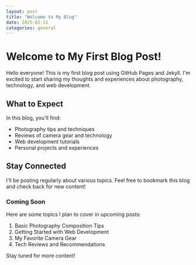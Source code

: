 ```yaml
---
layout: post
title: "Welcome to My Blog"
date: 2025-02-11
categories: general
---
```


# Welcome to My First Blog Post!

Hello everyone! This is my first blog post using GitHub Pages and Jekyll. I'm excited to start sharing my thoughts and experiences about photography, technology, and web development.

## What to Expect

In this blog, you'll find:
- Photography tips and techniques
- Reviews of camera gear and technology
- Web development tutorials
- Personal projects and experiences

## Stay Connected

I'll be posting regularly about various topics. Feel free to bookmark this blog and check back for new content!

### Coming Soon

Here are some topics I plan to cover in upcoming posts:
1. Basic Photography Composition Tips
2. Getting Started with Web Development
3. My Favorite Camera Gear
4. Tech Reviews and Recommendations

Stay tuned for more content!